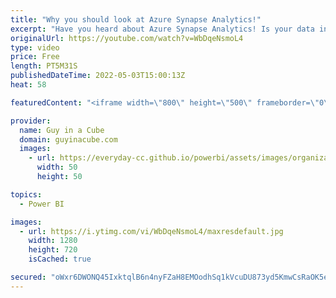 ```yaml
---
title: "Why you should look at Azure Synapse Analytics!"
excerpt: "Have you heard about Azure Synapse Analytics! Is your data in Synapse? It's so much more than SQL Server! Adam and Patrick look at why you should care about it!  What is Azure Synapse Analytics? https://docs.microsoft.com/azure/synapse-analytics/overview-what-is  📢 Become a member: https://guyinacu.be/membership"
originalUrl: https://youtube.com/watch?v=WbDqeNsmoL4
type: video
price: Free
length: PT5M31S
publishedDateTime: 2022-05-03T15:00:13Z
heat: 58

featuredContent: "<iframe width=\"800\" height=\"500\" frameborder=\"0\" src=\"https://www.youtube.com/embed/WbDqeNsmoL4\" allow=\"accelerometer; autoplay; encrypted-media; gyroscope; picture-in-picture\" allowfullscreen></iframe>"

provider:
  name: Guy in a Cube
  domain: guyinacube.com
  images:
    - url: https://everyday-cc.github.io/powerbi/assets/images/organizations/guyinacube.com-50x50.jpg
      width: 50
      height: 50

topics:
  - Power BI

images:
  - url: https://i.ytimg.com/vi/WbDqeNsmoL4/maxresdefault.jpg
    width: 1280
    height: 720
    isCached: true

secured: "oWxr6DWONQ45IxktqlB6n4nyFZaH8EMOodhSq1kVcuDU873yd5KmwCsRaOK5e3lBrjTcDNVzOlRHI9YQgGgBTCaoHgnzc/x4w4gZmpw5Zu9XlyzmJcM+txyX+iNL4CRXgzMTxLCG2braIeZ1CIxZuMxixA3c4KbomEvoMEc6h2ok/VmqOhW5qMlAOjS85F0bw2jG/qcKGvLN8eVlAeZhCmyFhbRdHwN774HUYqPO19/AiyohV0sOCFBIs/yhMMbNmHuVEd54TFyvy+EXGSGeMBD68kYY8ilg4NtbzaECmUnkRuVhoC4Q0InRdwDGZd20+FWnlKak87zvF0D0SmMpavcI+Oovoot44bK3UamWbQG3+3/JyZSJwh3D6tpLIP0cYTsrUCi7+6KpqV+8Yljc8IdISacYkLWgvyP0+zs3CY4=;zlyUnQvNhCWr/kiIenLs0Q=="
---
```


